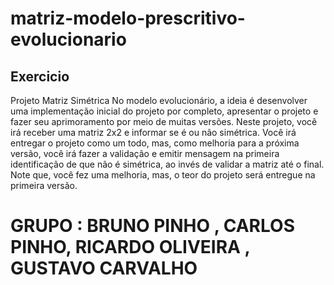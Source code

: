 # matriz-modelo-prescritivo-evolucionario

## Exercicio 
Projeto Matriz Simétrica
No modelo evolucionário, a ideia é desenvolver uma implementação inicial do projeto por completo, apresentar o projeto e fazer seu aprimoramento por meio de muitas versões.
Neste projeto, você irá receber uma matriz 2x2 e informar se é ou não simétrica. Você irá entregar o projeto como um todo, mas, como melhoria para a próxima versão, você irá fazer a validação e emitir mensagem na primeira identificação de que não é simétrica, ao invés de validar a matriz até o final.
Note que, você fez uma melhoria, mas, o teor do projeto será entregue na primeira versão.

# GRUPO : BRUNO PINHO , CARLOS PINHO, RICARDO OLIVEIRA , GUSTAVO CARVALHO
